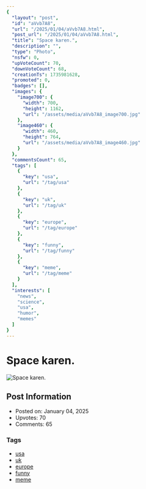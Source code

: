 ```yaml
---
{
  "layout": "post",
  "id": "aVvb7A8",
  "url": "/2025/01/04/aVvb7A8.html",
  "post_url": "/2025/01/04/aVvb7A8.html",
  "title": "Space karen.",
  "description": "",
  "type": "Photo",
  "nsfw": 0,
  "upVoteCount": 70,
  "downVoteCount": 68,
  "creationTs": 1735981628,
  "promoted": 0,
  "badges": [],
  "images": {
    "image700": {
      "width": 700,
      "height": 1162,
      "url": "/assets/media/aVvb7A8_image700.jpg"
    },
    "image460": {
      "width": 460,
      "height": 764,
      "url": "/assets/media/aVvb7A8_image460.jpg"
    }
  },
  "commentsCount": 65,
  "tags": [
    {
      "key": "usa",
      "url": "/tag/usa"
    },
    {
      "key": "uk",
      "url": "/tag/uk"
    },
    {
      "key": "europe",
      "url": "/tag/europe"
    },
    {
      "key": "funny",
      "url": "/tag/funny"
    },
    {
      "key": "meme",
      "url": "/tag/meme"
    }
  ],
  "interests": [
    "news",
    "science",
    "usa",
    "humor",
    "memes"
  ]
}
---
```


# Space karen.

![Space karen.](/assets/media/aVvb7A8_image700.jpg)

## Post Information

- Posted on: January 04, 2025
- Upvotes: 70
- Comments: 65

### Tags

- [usa](/tag/usa)
- [uk](/tag/uk)
- [europe](/tag/europe)
- [funny](/tag/funny)
- [meme](/tag/meme)
